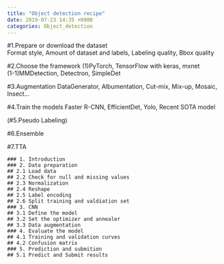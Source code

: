 ```yaml
---
title: "Object detection recipe"
date: 2019-07-23 14:35 +0900
categories: Object_detection
---
```


#1.Prepare or download the dataset    
Format style, Amount of dataset and labels, Labeling quality, Bbox quality    

#2.Choose the framework
(1)PyTorch, TensorFlow with keras, mxnet    
(1-1)MMDetection, Detectron, SimpleDet    

#3.Augmentation
DataGenerator, Albumentation, Cut-mix, Mix-up, Mosaic, Insect...    

#4.Train the models
Faster R-CNN, EfficientDet, Yolo, Recent SOTA model    

(#5.Pseudo Labeling)

#6.Ensemble

#7.TTA


```
### 1. Introduction
### 2. Data preparation
## 2.1 Load data
## 2.2 Check for null and missing values
## 2.3 Normalization
## 2.4 Reshape
## 2.5 Label encoding
## 2.6 Split training and valdiation set
### 3. CNN
## 3.1 Define the model
## 3.2 Set the optimizer and annealer
## 3.3 Data augmentation
### 4. Evaluate the model
## 4.1 Training and validation curves
## 4.2 Confusion matrix
### 5. Prediction and submition
## 5.1 Predict and Submit results
```
